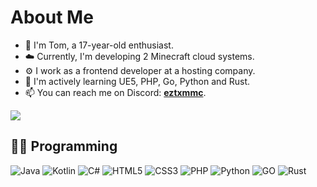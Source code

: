# About Me

- 👋 I'm Tom, a 17-year-old enthusiast.
- ☁️ Currently, I'm developing 2 Minecraft cloud systems.
- ⚙️ I work as a frontend developer at a hosting company.
- 🌱 I'm actively learning UE5, PHP, Go, Python and Rust.
- 📫 You can reach me on Discord: [**eztxmmc**](https://discord.com/users/645244181756903426).

![](https://komarev.com/ghpvc/?username=ezTxmMC&style=flat)

## 🧑‍💻 Programming
![Java](https://img.shields.io/badge/java-%23ED8B00.svg?style=for-the-badge&logo=openjdk&logoColor=white)
![Kotlin](https://img.shields.io/badge/kotlin-%237F52FF.svg?style=for-the-badge&logo=kotlin&logoColor=white)
![C#](https://img.shields.io/badge/c%23-%23239120.svg?style=for-the-badge&logo=csharp&logoColor=white)
![HTML5](https://img.shields.io/badge/html5-%23E34F26.svg?style=for-the-badge&logo=html5&logoColor=white)
![CSS3](https://img.shields.io/badge/css3-%231572B6.svg?style=for-the-badge&logo=css3&logoColor=white)
![PHP](https://img.shields.io/badge/php-%23777BB4.svg?style=for-the-badge&logo=php&logoColor=white)
![Python](https://img.shields.io/badge/python-%23306afc.svg?style=for-the-badge&logo=python&logoColor=white)
![GO](https://img.shields.io/badge/go-%2354beff.svg?style=for-the-badge&logo=go&logoColor=white)
![Rust](https://img.shields.io/badge/rust-%23fd4333.svg?style=for-the-badge&logo=rust&logoColor=white)
